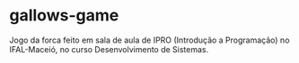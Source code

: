 # gallows-game
Jogo da forca feito em sala de aula de IPRO (Introdução a Programação) no IFAL-Maceió, no curso Desenvolvimento de Sistemas.
